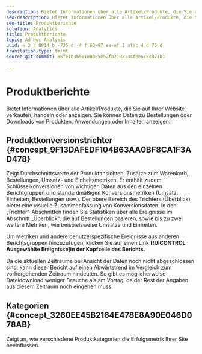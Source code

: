 ```yaml
---
description: Bietet Informationen über alle Artikel/Produkte, die Sie auf Ihrer Website verkaufen, handeln oder anzeigen. Sie können Daten zu Bestellungen oder Downloads von Produkten, Anwendungen oder Inhalten anzeigen.
seo-description: Bietet Informationen über alle Artikel/Produkte, die Sie auf Ihrer Website verkaufen, handeln oder anzeigen. Sie können Daten zu Bestellungen oder Downloads von Produkten, Anwendungen oder Inhalten anzeigen.
seo-title: Produktberichte
solution: Analytics
title: Produktberichte
topic: Ad Hoc Analysis
uuid: e 2 a 8814 b -735 d -4 f 63-97 ee-af 1 afac 4 d 75 d
translation-type: tm+mt
source-git-commit: 86fe1b3650100a05e52fb2102134fee515c871b1

---
```



# Produktberichte

Bietet Informationen über alle Artikel/Produkte, die Sie auf Ihrer Website verkaufen, handeln oder anzeigen. Sie können Daten zu Bestellungen oder Downloads von Produkten, Anwendungen oder Inhalten anzeigen.

## Produktkonversionstrichter {#concept_9F13DAFEDF104B63AA0BF8CA1F3AD478}

Zeigt Durchschnittswerte der Produktansichten, Zusätze zum Warenkorb, Bestellungen, Umsatz- und Einheitsmetriken. Er enthält zudem Schlüsselkonversionen von wichtigen Daten aus den einzelnen Berichtgruppen und standardmäßigen Konversionsmetriken (Umsatz, Einheiten, Bestellungen usw.). Der obere Bereich des Trichters (Überblick) bietet eine visuelle Zusammenfassung von Konversionsdaten. In den „Trichter“-Abschnitten finden Sie Statistiken über alle Ereignisse im Abschnitt „Überblick“, die auf Bestellungen basieren, sowie bis zu zwei weitere Metriken, wie beispielsweise Umsätze und Einheiten.

<!-- 

c_reports_products_conv_funnel.xml

 -->

Um Metriken und andere benutzerspezifische Ereignisse aus anderen Berichtsgruppen hinzuzufügen, klicken Sie auf einen Link **[!UICONTROL Ausgewählte Ereignisse]in der Kopfzeile des Berichts.**

Da die aktuellen Zeiträume bei Ansicht der Daten noch nicht abgeschlossen sind, kann dieser Bericht auf einen Abwärtstrend im Vergleich zum vorhergehenden Zeitraum hindeuten. So gibt es möglicherweise Dateidownload weniger Besuche als am Vortag, da der Rest der Angaben aus diesem Zeitraum noch eingehen muss.

## Kategorien {#concept_3260EE45B2164E478E8A90E046D078AB}

<!-- 

c_reports_categories.xml

 -->

Zeigt an, wie verschiedene Produktkategorien die Erfolgsmetrik Ihrer Site beeinflussen.

